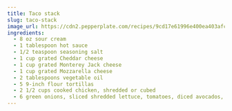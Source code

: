 ```yaml
---
title: Taco stack
slug: taco-stack
image_url: https://cdn2.pepperplate.com/recipes/9cd17e61996e400ea403afcc005680b7.jpg
ingredients:
  - 8 oz sour cream
  - 1 tablespoon hot sauce
  - 1/2 teaspoon seasoning salt
  - 1 cup grated Cheddar cheese
  - 1 cup grated Monterey Jack cheese
  - 1 cup grated Mozzarella cheese
  - 2 tablespoons vegetable oil
  - 5 9-inch flour tortillas
  - 2 1/2 cups cooked chicken, shredded or cubed
  - 6 green onions, sliced shredded lettuce, tomatoes, diced avocados, additional sour cream - for topping
---
```


